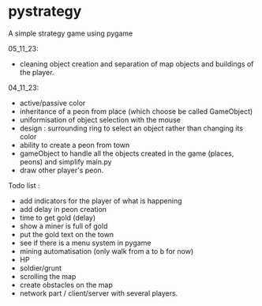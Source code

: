 # pystrategy
A simple strategy game using pygame


05_11_23:
- cleaning object creation and separation of map objects and buildings of the player.

04_11_23:
 - active/passive color
 - inheritance of a peon from place (which choose be called GameObject)
 - uniformisation of object selection with the mouse
 - design : surrounding ring to select an object rather than changing its color
 - ability to create a peon from town
 - gameObject to handle all the objects created in the game (places, peons) and simplify main.py
 - draw other player's peon.
 



Todo list : 
- add indicators for the player of what is happening
- add delay in peon creation
 - time to get gold (delay)
 - show a miner is full of gold
 - put the gold text on the town 
 - see if there is a menu system in pygame
 - mining automatisation (only walk from a to b for now)
 - HP
 - soldier/grunt
 - scrolling the map
 - create obstacles on the map
 - network part / client/server with several players.

